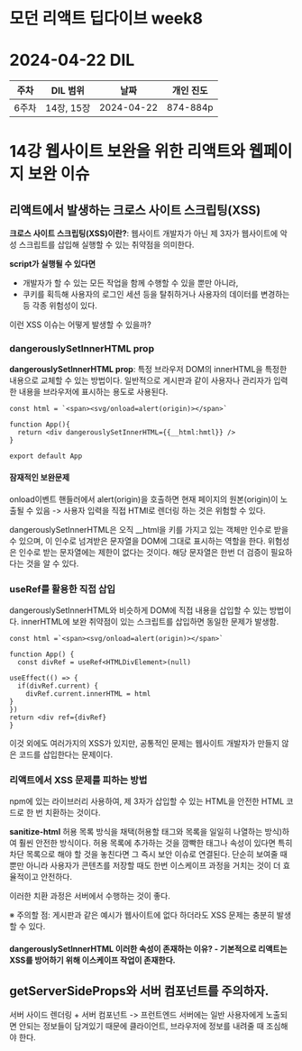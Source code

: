 # 모던 리액트 딥다이브 week8
# 2024-04-22 DIL

|주차|DIL 범위|날짜|개인 진도|
|------|---|---|---|
| 6주차 |14장, 15장|2024-04-22|874-884p|

# 14강 웹사이트 보완을 위한 리액트와 웹페이지 보완 이슈

## 리액트에서 발생하는 크로스 사이트 스크립팅(XSS)

**크로스 사이트 스크립팅(XSS)이란?**: 
웹사이트 개발자가 아닌 제 3자가 웹사이트에 악성 스크립트를 삽입해 실행할 수 있는 취약점을 의미한다.

**script가 실행될 수 있다면** 
- 개발자가 할 수 있는 모든 작업을 함께 수행할 수 있을 뿐만 아니라,
- 쿠키를 획득해 사용자의 로그인 세션 등을 탈취하거나 사용자의 데이터를 변경하는 등 각종 위험성이 있다.

이런 XSS 이슈는 어떻게 발생할 수 있을까?

### dangerouslySetInnerHTML prop

**dangerouslySetInnerHTML prop**: 특정 브라우저 DOM의 innerHTML을 특정한 내용으로 교체할 수 있는 방법이다.
일반적으로 게시판과 같이 사용자나 관리자가 입력한 내용을 브라우저에 표시하는 용도로 사용된다.

```
const html = `<span><svg/onload=alert(origin)></span>`

function App(){
  return <div dangerouslySetInnerHTML={{__html:hmtl}} />
}

export default App
```
#### 잠재적인 보완문제
onload이벤트 핸들러에서 alert(origin)을 호출하면 현재 페이지의 원본(origin)이 노출될 수 있음 -> 사용자 입력을 직접 HTMl로 렌더링 하는 것은 위험할 수 있다.

dangerouslySetInnerHTML은 오직 __html을 키를 가지고 있는 객체만 인수로 받을 수 있으며, 이 인수로 넘겨받은 문자열을 DOM에 그대로 표시하는 역할을 한다.
위험성은 인수로 받는 문자열에는 제한이 없다는 것이다. 해당 문자열은 한번 더 검증이 필요하다는 것을 알 수 있다.

### useRef를 활용한 직접 삽입
dangerouslySetInnerHTML와 비슷하게 DOM에 직접 내용을 삽입할 수 있는 방법이다.
innerHTML에 보완 취약점이 있는 스크립트를 삽입하면 동일한 문제가 발생함.

```
const html =`<span><svg/onload=alert(origin)></span>`

function App() {
  const divRef = useRef<HTMLDivElement>(null)

useEffect(() => {
  if(divRef.current) {
    divRef.current.innerHTML = html
}
})
return <div ref={divRef}
}
```
이것 외에도 여러가지의 XSS가 있지만,
공통적인 문제는 웹사이트 개발자가 만들지 않은 코드를 삽입한다는 문제이다.

### 리액트에서 XSS 문제를 피하는 방법

npm에 있는 라이브러리 사용하여,
제 3자가 삽입할 수 있는 HTML을 안전한 HTML 코드로 한 번 치환하는 것이다.

**sanitize-html**
허용 목록 방식을 채택(허용할 태그와 목록을 일일히 나열하는 방식)하여 훨씬 안전한 방식이다.
허용 목록에 추가하는 것을 깜빡한 태그나 속성이 있다면 특히 차단 목록으로 해야 할 것을 놓친다면 그 즉시 보안 이슈로 연결된다.
단순히 보여줄 때 뿐만 아니라 사용자가 콘텐츠를 저장할 때도 한번 이스케이프 과정을 거치는 것이 더 효율적이고 안전하다.

이러한 치환 과정은 서버에서 수행하는 것이 좋다.

※ 주의할 점: 게시판과 같은 예시가 웹사이트에 없다 하더라도 XSS 문제는 충분히 발생할 수 있다.

#### dangerouslySetInnerHTML 이러한 속성이 존재하는 이유? - 기본적으로 리액트는 XSS를 방어하기 위해 이스케이프 작업이 존재한다.

## getServerSideProps와 서버 컴포넌트를 주의하자.

서버 사이드 렌더링 + 서버 컴포넌트 -> 프런트엔드 
서버에는 일반 사용자에게 노출되면 안되는 정보들이 담겨있기 때문에 클라이언트, 브라우저에 정보를 내려줄 때 조심해야 한다.







